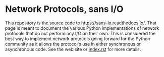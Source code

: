 # Network Protocols, sans I/O

This repository is the source code to https://sans-io.readthedocs.io/.
That page is meant to document the various Python implementations of
network protocols that do not perform any I/O on their own. This is
considered the best way to implement network protocols going forward
for the Python community as it allows the protocol's use in either
synchronous or asynchronous code. See the web site or
[index.rst](https://github.com/brettcannon/sans-io/blob/master/index.rst)
for more details.
